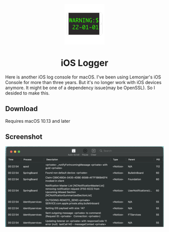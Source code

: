 <div align="center">
	<img src="imgs/appicon.png" width="128" height="128">
	<h1>iOS Logger</h1>
</div>

Here is another iOS log console for macOS. I've been using Lemonjar's iOS Console for more than three years. But it's no longer work with iOS devices anymore. It might be one of a dependency issue(may be OpenSSL). So I desided to make this.

## Download

Requires macOS 10.13 and later


## Screenshot

![](imgs/screen_shot_1.png)